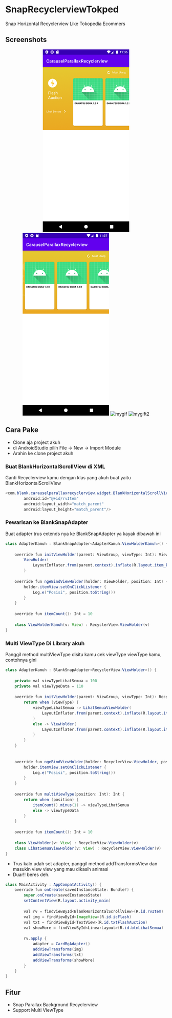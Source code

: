 # SnapRecyclerviewTokped
Snap Horizontal Recyclerview Like Tokopedia Ecommers

## Screenshots

<p align="center">
  <img src="ss/img1.png" width="270" alt="img1">
  <img src="ss/img2.png" width="270" alt="img2">
  <img src="ss/mygif.gif" width="270" alt="mygif">
  <img src="ss/mygift2.gif" width="270" alt="mygift2">
</p>

## Cara Pake
- Clone aja project akuh
- di AndroidStudio pilih File -> New -> Import Module
- Arahin ke clone project akuh

### Buat BlankHorizontalScrollView di XML
Ganti Recyclerview kamu dengan klas yang akuh buat yaitu BlankHorizontalScrollView

```java
<com.blank.carauselparallaxrecyclerview.widget.BlankHorizontalScrollView
        android:id="@+id/rvItem"
        android:layout_width="match_parent"
        android:layout_height="match_parent"/>
```

### Pewarisan ke BlankSnapAdapter
Buat adapter trus extends nya ke BlankSnapAdapter ya kayak dibawah ini

```java
class AdapterKamuh : BlankSnapAdapter<AdapterKamuh.ViewHolderKamuh>() {

    override fun initViewHolder(parent: ViewGroup, viewType: Int): ViewHolder =
        ViewHolder(
            LayoutInflater.from(parent.context).inflate(R.layout.item_kamu, parent, false)
        )

    override fun ngeBindViewHolder(holder: ViewHolder, position: Int) {
        holder.itemView.setOnClickListener {
            Log.e("Posisi", position.toString())
        }
    }

    override fun itemCount(): Int = 10

    class ViewHolderKamuh(v: View) : RecyclerView.ViewHolder(v)
}
```

### Multi ViewType Di Library akuh
Panggil method multiViewType disitu kamu cek viewType viewType kamu, contohnya gini

```java
class AdapterKamuh : BlankSnapAdapter<RecyclerView.ViewHolder>() {

    private val viewTypeLihatSemua = 100
    private val viewTypeData = 110

    override fun initViewHolder(parent: ViewGroup, viewType: Int): RecyclerView.ViewHolder {
        return when (viewType) {
            viewTypeLihatSemua -> LihatSemuaViewHolder(
                LayoutInflater.from(parent.context).inflate(R.layout.item_lihatsemua, parent, false)
            )
            else -> ViewHolder(
                LayoutInflater.from(parent.context).inflate(R.layout.item_card_view, parent, false)
            )
        }
    }


    override fun ngeBindViewHolder(holder: RecyclerView.ViewHolder, position: Int) {
        holder.itemView.setOnClickListener {
            Log.e("Posisi", position.toString())
        }
    }

    override fun multiViewType(position: Int): Int {
        return when (position) {
            itemCount().minus(1) -> viewTypeLihatSemua
            else -> viewTypeData
        }
    }

    override fun itemCount(): Int = 10

    class ViewHolder(v: View) : RecyclerView.ViewHolder(v)
    class LihatSemuaViewHolder(v: View) : RecyclerView.ViewHolder(v)
}
```

- Trus kalo udah set adapter, panggil method addTransformsView dan masukin view view yang mau dikasih animasi
- Duar!! beres deh.

```java
class MainActivity : AppCompatActivity() {
    override fun onCreate(savedInstanceState: Bundle?) {
        super.onCreate(savedInstanceState)
        setContentView(R.layout.activity_main)

        val rv = findViewById<BlankHorizontalScrollView>(R.id.rvItem)
        val img = findViewById<ImageView>(R.id.icFlash)
        val txt = findViewById<TextView>(R.id.txtFlashAuction)
        val showMore = findViewById<LinearLayout>(R.id.btnLihatSemua)

        rv.apply {
            adapter = CardBgAdapter()
            addViewTransforms(img)
            addViewTransforms(txt)
            addViewTransforms(showMore)
        }
    }
}
```

## Fitur
- Snap Parallax Background Recyclerview
- Support Multi ViewType